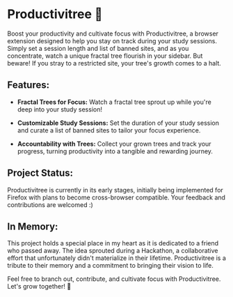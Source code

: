 # Productivitree 🌳

Boost your productivity and cultivate focus with Productivitree, a browser extension designed to help you stay on track during your study sessions. Simply set a session length and list of banned sites, and as you concentrate, watch a unique fractal tree flourish in your sidebar. But beware! If you stray to a restricted site, your tree's growth comes to a halt.

## Features:

- **Fractal Trees for Focus:**
  Watch a fractal tree sprout up while you're deep into your study session! 

- **Customizable Study Sessions:**
  Set the duration of your study session and curate a list of banned sites to tailor your focus experience.

- **Accountability with Trees:**
  Collect your grown trees and track your progress, turning productivity into a tangible and rewarding journey.

## Project Status:

Productivitree is currently in its early stages, initially being implemented for Firefox with plans to become cross-browser compatible. Your feedback and contributions are welcomed :)

## In Memory:

This project holds a special place in my heart as it is dedicated to a friend who passed away. The idea sprouted during a Hackathon, a collaborative effort that unfortunately didn't materialize in their lifetime. Productivitree is a tribute to their memory and a commitment to bringing their vision to life.

Feel free to branch out, contribute, and cultivate focus with Productivitree. Let's grow together! 🚀

